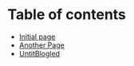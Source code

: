 # Table of contents

* [Initial page](README.md)
* [Another Page](another-page.md)
* [UntitBlogled](untitblogled.md)

